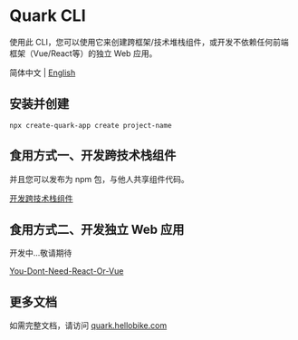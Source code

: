 # Quark CLI

使用此 CLI，您可以使用它来创建跨框架/技术堆栈组件，或开发不依赖任何前端框架（Vue/React等）的独立 Web 应用。

简体中文 | [English](./README.en-US.md)

## 安装并创建

```
npx create-quark-app create project-name
```

## 食用方式一、开发跨技术栈组件

并且您可以发布为 npm 包，与他人共享组件代码。

[开发跨技术栈组件](https://github.com/hellof2e/quark-cli/blob/main/template/application/component/README.md)

## 食用方式二、开发独立 Web 应用

开发中...敬请期待

[You-Dont-Need-React-Or-Vue](https://github.com/hellof2e/You-Dont-Need-React-Or-Vue)

## 更多文档

如需完整文档，请访问 [quark.hellobike.com](https://quark.hellobike.com)
